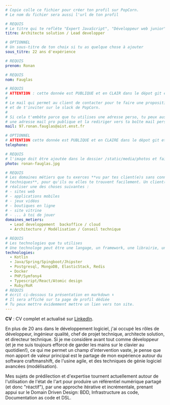 ```yaml
---
# Copie colle ce fichier pour créer ton profil sur PopCorn.
# Le nom du fichier sera aussi l'url de ton profil

# REQUIS
# Le titre qui te refléte "Expert JavaScript", "Développeur web junior"
titre: Architecte solution / Lead developper

# OPTIONNEL
# Un sous-titre de ton choix si tu as quelque chose à ajouter
sous_titre: 22 ans d'expérience

# REQUIS
prenom: Ronan

# REQUIS
nom: Fauglas

# REQUIS
# ATTENTION : cette donnée est PUBLIQUE et en CLAIR dans le dépot git et sur le site
#
# Le mail qui permet au client de contacter pour te faire une proposition de projet
# et de t'inviter sur le slack de PopCorn.
#
# Si cela t'embête parce que tu utilises une adresse perso, tu peux aussi te créer
# une adresse mail pro publique et la rediriger vers ta boîte mail perso
mail: 97.ronan.fauglas@aist.enst.fr

# OPTIONNEL
# ATTENTION cette donnée est PUBLIQUE et en CLAIRE dans le dépot git et sur le site
telephone:

# REQUIS
# l'image doit être ajoutée dans le dossier /static/media/photos et faire moins de 100ko !
photo: ronan-fauglas.jpg

# REQUIS
# Les domaines métiers que tu exerces **vu par tes client(e)s sans connaissances
# techniques**, pour qu'ils ou elles te trouvent facilement. Un client(e) veut par exemple
# réaliser une des choses suivantes :
# - sites web
# - applications mobiles
# - jeux vidéos
# - boutiques en ligne
# - site vitrine
# - ... à toi de jouer
domaines_metiers:
  - Lead developpement  backoffice / cloud
  - Architecture / Modélisation / Conseil technique

# REQUIS
# Les technologies que tu utilises
# Une technologe peut être une langage, un framework, une librairie, un CMS ...
technologies:
  - Kotlin
  - Java/Spring/Spingboot/Jhipster
  - Postgresql, MongoDB, ElasticStack, Redis
  - Docker
  - PHP/Symfony4
  - Typescript/React/Atomic design
  - Ruby/RoR
# REQUIS
# écrit ci-dessous ta présentation en markdown ⬇️
# Il sera affiché sur ta page de profil dédiée
# Tu peux mettre évidemment mettre un lien vers ton site.
---
```

**CV** : CV complet et actualisé sur [LinkedIn](https://www.linkedin.com/in/ronan-fauglas-a6a242/).

En plus de 20 ans dans le développement logiciel, j'ai occupé les rôles de développeur, ingénieur qualité, chef de projet technique, architecte solution, et directeur technique.
Si je me considère avant tout comme développeur (et je me suis toujours efforcé de garder les mains sur le clavier au quotidien!), ce qui me permet un champ d'intervention vaste, je pense que mon apport de valeur principal est le partage de mon expérience autour du
 software craftmanshift, de l'usine agile, et des techniques de génie logiciel avancées (modélisation).

Mes sujets de prédilection et d'expertise tournent actuellement autour de l'utilisation de l'état de l'art pour produire un référentiel numérique partagé (et donc "réactif"), par une approche itérative et incrémentale, prenant appui sur le Domain Driven Design: BDD, Infrastructure as code, Documentation as code  et DSL.
